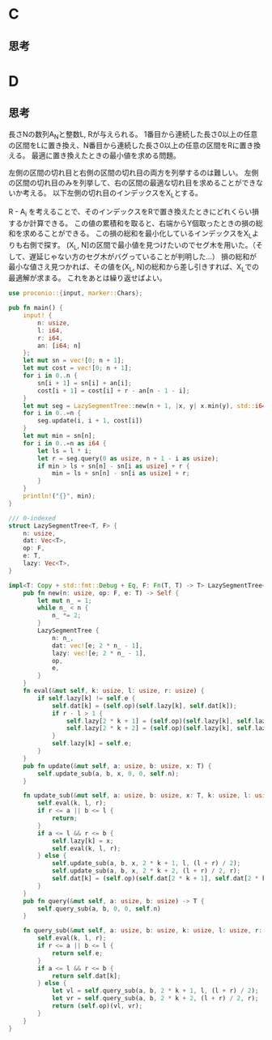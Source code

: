 # C
## 思考

# D
## 思考
長さNの数列A<sub>N</sub>と整数L, Rが与えられる。
1番目から連続した長さ0以上の任意の区間をLに置き換え、N番目から連続した長さ0以上の任意の区間をRに置き換える。
最適に置き換えたときの最小値を求める問題。

左側の区間の切れ目と右側の区間の切れ目の両方を列挙するのは難しい。
左側の区間の切れ目のみを列挙して、右の区間の最適な切れ目を求めることができないか考える。
以下左側の切れ目のインデックスをX<sub>L</sub>とする。

R - A<sub>i</sub> を考えることで、そのインデックスをRで置き換えたときにどれくらい損するか計算できる。
この値の累積和を取ると、右端からY個取ったときの損の総和を求めることができる。
この損の総和を最小化しているインデックスをX<sub>L</sub>よりも右側で探す。
(X<sub>L</sub>, N]の区間で最小値を見つけたいのでセグ木を用いた。（そして、遅延じゃない方のセグ木がバグっていることが判明した…）
損の総和が最小な値さえ見つかれば、その値を(X<sub>L</sub>, N]の総和から差し引きすれば、X<sub>L</sub>での最適解が求まる。
これをあとは繰り返せばよい。

```rust
use proconio::{input, marker::Chars};

pub fn main() {
    input! {
        n: usize,
        l: i64,
        r: i64,
        an: [i64; n]
    };
    let mut sn = vec![0; n + 1];
    let mut cost = vec![0; n + 1];
    for i in 0..n {
        sn[i + 1] = sn[i] + an[i];
        cost[i + 1] = cost[i] + r - an[n - 1 - i];
    }
    let mut seg = LazySegmentTree::new(n + 1, |x, y| x.min(y), std::i64::MAX);
    for i in 0..=n {
        seg.update(i, i + 1, cost[i])
    }
    let mut min = sn[n];
    for i in 0..=n as i64 {
        let ls = l * i;
        let r = seg.query(0 as usize, n + 1 - i as usize);
        if min > ls + sn[n] - sn[i as usize] + r {
            min = ls + sn[n] - sn[i as usize] + r;
        }
    }
    println!("{}", min);
}

/// 0-indexed
struct LazySegmentTree<T, F> {
    n: usize,
    dat: Vec<T>,
    op: F,
    e: T,
    lazy: Vec<T>,
}

impl<T: Copy + std::fmt::Debug + Eq, F: Fn(T, T) -> T> LazySegmentTree<T, F> {
    pub fn new(n: usize, op: F, e: T) -> Self {
        let mut n_ = 1;
        while n_ < n {
            n_ *= 2;
        }
        LazySegmentTree {
            n: n_,
            dat: vec![e; 2 * n_ - 1],
            lazy: vec![e; 2 * n_ - 1],
            op,
            e,
        }
    }
    fn eval(&mut self, k: usize, l: usize, r: usize) {
        if self.lazy[k] != self.e {
            self.dat[k] = (self.op)(self.lazy[k], self.dat[k]);
            if r - l > 1 {
                self.lazy[2 * k + 1] = (self.op)(self.lazy[k], self.lazy[2 * k + 1]);
                self.lazy[2 * k + 2] = (self.op)(self.lazy[k], self.lazy[2 * k + 2]);
            }
            self.lazy[k] = self.e;
        }
    }
    pub fn update(&mut self, a: usize, b: usize, x: T) {
        self.update_sub(a, b, x, 0, 0, self.n);
    }

    fn update_sub(&mut self, a: usize, b: usize, x: T, k: usize, l: usize, r: usize) {
        self.eval(k, l, r);
        if r <= a || b <= l {
            return;
        }
        if a <= l && r <= b {
            self.lazy[k] = x;
            self.eval(k, l, r);
        } else {
            self.update_sub(a, b, x, 2 * k + 1, l, (l + r) / 2);
            self.update_sub(a, b, x, 2 * k + 2, (l + r) / 2, r);
            self.dat[k] = (self.op)(self.dat[2 * k + 1], self.dat[2 * k + 2]);
        }
    }
    pub fn query(&mut self, a: usize, b: usize) -> T {
        self.query_sub(a, b, 0, 0, self.n)
    }

    fn query_sub(&mut self, a: usize, b: usize, k: usize, l: usize, r: usize) -> T {
        self.eval(k, l, r);
        if r <= a || b <= l {
            return self.e;
        }
        if a <= l && r <= b {
            return self.dat[k];
        } else {
            let vl = self.query_sub(a, b, 2 * k + 1, l, (l + r) / 2);
            let vr = self.query_sub(a, b, 2 * k + 2, (l + r) / 2, r);
            return (self.op)(vl, vr);
        }
    }
}

```
